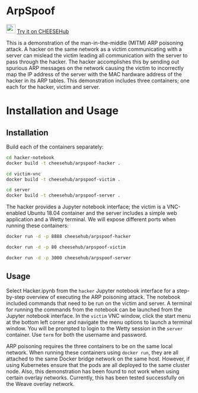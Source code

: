 # ArpSpoof

<img src="https://emojipedia-us.s3.dualstack.us-west-1.amazonaws.com/thumbs/240/facebook/158/cheese-wedge_1f9c0.png" height=25px> <a href="https://www.hub.cheesehub.org/dashboard/home/?quickstart=arpspoofhacker">Try it on CHEESEHub</a>

This is a demonstration of the man-in-the-middle (MITM) ARP poisoning attack. A hacker on the same network as a victim communicating with a server can mislead the victim leading all communication with the server to pass through the hacker. The hacker accomplishes this by sending out spurious ARP messages on the network causing the victim to incorrectly map the IP address of the server with the MAC hardware address of the hacker in its ARP tables. This demonstration includes three containers; one each for the hacker, victim and server.

# Installation and Usage

## Installation

Build each of the containers separately:

```bash
cd hacker-notebook
docker build -t cheesehub/arpspoof-hacker .

cd victim-vnc
docker build -t cheesehub/arpspoof-victim .

cd server
docker build -t cheesehub/arpspoof-server .
```
The hacker provides a Jupyter notebook interface; the victim is a VNC-enabled Ubuntu 18.04 container and the server includes a simple web application and a Wetty terminal. We will expose different ports when running these containers:

```bash
docker run -d -p 8888 cheesehub/arpspoof-hacker

docker run -d -p 80 cheesehub/arpspoof-victim

docker run -d -p 3000 cheesehub/arpspoof-server
```

## Usage

Select Hacker.ipynb from the ``hacker`` Jupyter notebook interface for a step-by-step overview of executing the ARP poisoning attack. The notebook included commands that need to be run on the victim and server. A terminal for running the commands from the notebook can be launched from the Jupyter notebook interface. In the ``victim`` VNC window, click the start menu at the bottom left corner and navigate the menu options to launch a terminal window. You will be prompted to login to the Wetty session in the ``server`` container. Use ``term`` for both the username and password.

ARP poisoning requires the three containers to be on the same local network. When running these containers using ``docker run``, they are all attached to the same Docker bridge network on the same host. However, if using Kubernetes ensure that the pods are all deployed to the same cluster node. Also, this demonstration has been found to not work when using certain overlay networks. Currently, this has been tested successfully on the Weave overlay network.  

